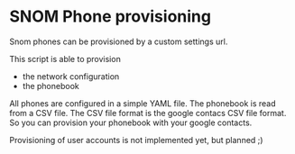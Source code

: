 # SNOM Phone provisioning

Snom phones can be provisioned by a custom settings url.

This script is able to provision
- the network configuration
- the phonebook

All phones are configured in a simple YAML file.
The phonebook is read from a CSV file. The CSV file format is the google contacs CSV file format. So you can provision your phonebook with your google contacts.

Provisioning of user accounts is not implemented yet, but planned ;)